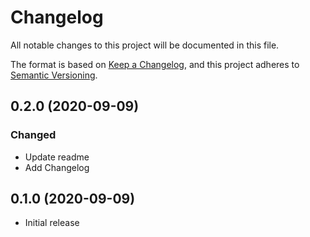 # Changelog

All notable changes to this project will be documented in this file.

The format is based on [Keep a Changelog](https://keepachangelog.com/en/1.0.0/),
and this project adheres to [Semantic Versioning](https://semver.org/spec/v2.0.0.html).

<!-- git log $(git describe --tags --abbrev=0)..HEAD --oneline -->

## 0.2.0 (2020-09-09)

### Changed

- Update readme
- Add Changelog

## 0.1.0 (2020-09-09)

- Initial release